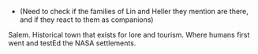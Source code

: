 + (Need to check if the families of Lin and Heller they mention are there, and if they react to them as companions)

Salem. Historical town that exists for lore and tourism. Where humans first went and testEd the NASA settlements.